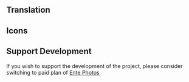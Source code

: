 ## Translation

## Icons

## Support Development

If you wish to support the development of the project, please consider switching to paid plan of [Ente Photos](https://ente.io)
